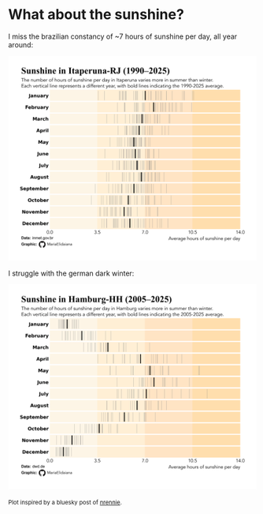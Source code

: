 # What about the sunshine?

I miss the brazilian constancy of ~7 hours of sunshine per day, all year around:

![image](./23_10_2025/sunshine_itaperunaRJ_1990-2025.png)

I struggle with the german dark winter:

![image](./23_10_2025/sunshine_hamburgHH_2005-2025.png)

<small> Plot inspired by a bluesky post of [nrennie](https://bsky.app/profile/nrennie.bsky.social/post/3m3mucditmc2o).
